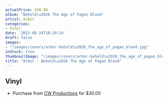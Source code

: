 ```yaml
---
actualPrice: $30.00
album: "Behold\u2026 The Age of Pagan Blood"
artist: Arbor
categories:
- Vinyl
date: '2023-08-24T18:20:24'
draft: false
images:
- "/images/covers/arbor-behold\u2026_the_age_of_pagan_blood.jpg"
inStock: true
thumbnailImage: "/images/covers/arbor-behold\u2026_the_age_of_pagan_blood-thumb.jpg"
title: "Arbor - Behold\u2026 The Age of Pagan Blood"
---
```


## Vinyl
* Purchase from [CW Productions](https://shop.cwproductions.net/products/arbor-behold-the-age-of-pagan-blood-lp) for $30.00
